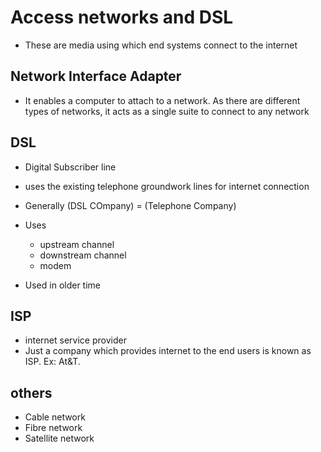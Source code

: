 # Access networks and DSL

- These are media using which end systems connect to the internet

## Network Interface Adapter

- It enables a computer to attach to a network. As there are different types of networks, it acts as a single suite to connect to any network

## DSL

- Digital Subscriber line
- uses the existing telephone groundwork lines for internet connection

- Generally (DSL COmpany) = (Telephone Company)
- Uses
  - upstream channel
  - downstream channel
  - modem
- Used in older time

## ISP

- internet service provider
- Just a company which provides internet to the end users is known as ISP. Ex: At&T.

## others
- Cable network
- Fibre network
- Satellite network